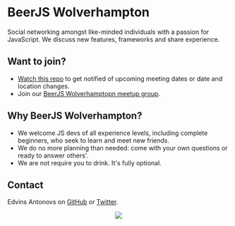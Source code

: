 # BeerJS Wolverhampton

Social networking amongst like-minded individuals with a passion for JavaScript. We discuss new features, frameworks and share experience.

Want to join?
-------------

* [Watch this repo](https://github.com/beerjs/wolverhampton/watchers) to get notified of upcoming meeting dates or date and location changes.
* Join our [BeerJS Wolverhamptopn meetup group](https://www.meetup.com/Beer-js-Wolverhampton/).

Why BeerJS Wolverhampton?
--------------

* We welcome JS devs of all experience levels, including complete beginners, who seek to learn and meet new friends. 
* We do no more planning than needed: come with your own questions or ready to answer others'. 
* We are not require you to drink. It's fully optional.

Contact
-------

Edvins Antonovs on [GitHub](https://github.com/ummahusla) or [Twitter](https://twitter.com/edvinsantonovs).


<p align="center">
  <img src="https://secure.gravatar.com/avatar/43c360c53b793cfb13f77efcee3bd5cb?s=420&d=https://a248.e.akamai.net/assets.github.com%2Fimages%2Fgravatars%2Fgravatar-org-420.png">
</p>
